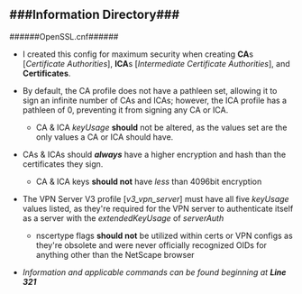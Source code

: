 ###Information Directory###
---
######OpenSSL.cnf######
  - I created this config for maximum security when creating **CA**s [_Certificate Authorities_], **ICA**s [_Intermediate Certificate Authorities_], and **Certificates**.

- By default, the CA profile does not have a pathleen set, allowing it to sign an infinite number of CAs and ICAs; however, the ICA profile has a pathleen of 0, preventing it from signing any CA or ICA. 
  - CA & ICA _keyUsage_ **should** not be altered, as the values set are the only values a CA or ICA should have.

- CAs & ICAs should **_always_** have a higher encryption and hash than the certificates they sign.
  - CA & ICA keys **should not** have _less_ than 4096bit encryption

- The VPN Server V3 profile [_v3_vpn_server_] must have all five _keyUsage_ values listed, as they're required for the VPN server to authenticate itself as a server with the _extendedKeyUsage_ of _serverAuth_
  - nscertype flags **should not** be utilized within certs or VPN configs as they're obsolete and were never officially recognized OIDs for anything other than the NetScape browser 

- _Information and applicable commands can be found beginning at_ ___Line 321___
